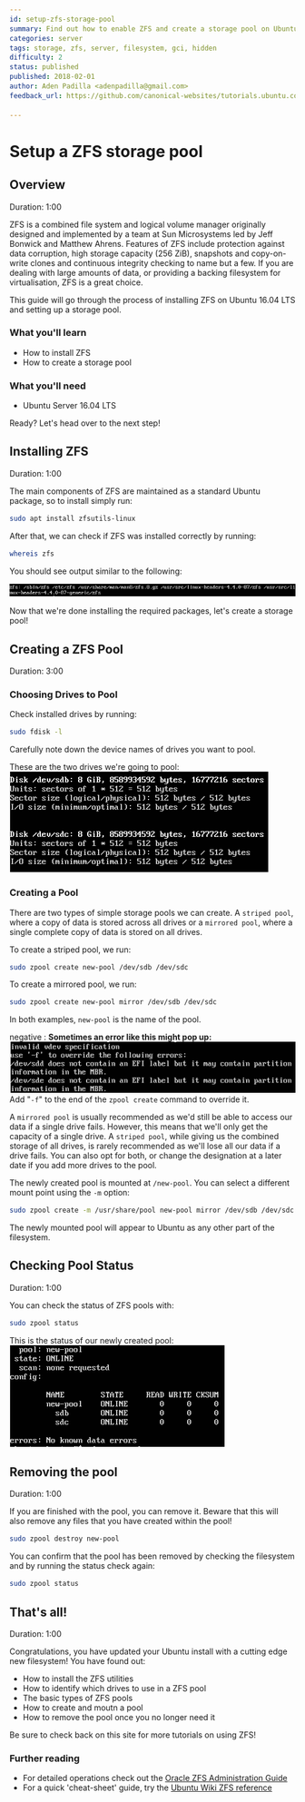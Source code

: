 ```yaml
---
id: setup-zfs-storage-pool
summary: Find out how to enable ZFS and create a storage pool on Ubuntu 16.04.
categories: server
tags: storage, zfs, server, filesystem, gci, hidden
difficulty: 2
status: published
published: 2018-02-01
author: Aden Padilla <adenpadilla@gmail.com>
feedback_url: https://github.com/canonical-websites/tutorials.ubuntu.com/issues

---
```


# Setup a ZFS storage pool

## Overview
Duration: 1:00

ZFS is a combined file system and logical volume manager originally designed and implemented by a team at Sun Microsystems led by Jeff Bonwick and Matthew Ahrens. Features of ZFS include protection against data corruption, high storage capacity (256 ZiB), snapshots and copy-on-write clones and continuous integrity checking to name but a few. If you are dealing with large amounts of data, or providing a backing filesystem for virtualisation, ZFS is a great choice.

This guide will go through the process of installing ZFS on Ubuntu 16.04 LTS and setting up a storage pool.

### What you'll learn

- How to install ZFS
- How to create a storage pool

### What you'll need

- Ubuntu Server 16.04 LTS

Ready? Let's head over to the next step!

## Installing ZFS
Duration: 1:00

The main components of ZFS are maintained as a standard Ubuntu package, so to install simply run:

```bash
sudo apt install zfsutils-linux
```

After that, we can check if ZFS was installed correctly by running:
```bash
whereis zfs
```

You should see output similar to the following:

![whereisoutput](images/whereisout.png)

Now that we're done installing the required packages, let's create a storage pool!

## Creating a ZFS Pool
Duration: 3:00

### Choosing Drives to Pool

Check installed drives by running:

```bash
sudo fdisk -l
```
Carefully note down the device names of drives you want to pool.

These are the two drives we're going to pool:
![disk1](images/disks1.png)

### Creating a Pool

There are two types of simple storage pools we can create. A `striped pool`, where a copy of data is stored across all drives or a `mirrored pool`, where a single complete copy of data is stored on all drives.

To create a striped pool, we run:

```bash
sudo zpool create new-pool /dev/sdb /dev/sdc
```

To create a mirrored pool, we run:

```bash
sudo zpool create new-pool mirror /dev/sdb /dev/sdc
```
In both examples, `new-pool` is the name of the pool.

negative
: **Sometimes an error like this might pop up:**
![error](images/error.png)
Add "`-f`" to the end of the `zpool create` command to override it.

A `mirrored pool` is usually recommended as we'd still be able to access our data if a single drive fails. However, this means that we'll only get the capacity of a single drive. A `striped pool`, while giving us the combined storage of all drives, is rarely recommended as we'll lose all our data if a drive fails. You can also opt for both, or change the designation at a later date if you add more drives to the pool.

The newly created pool is mounted at `/new-pool`. You can select a different mount point using the `-m` option:

```bash
sudo zpool create -m /usr/share/pool new-pool mirror /dev/sdb /dev/sdc
```

The newly mounted pool will appear to Ubuntu as any other part of the filesystem.

## Checking Pool Status
Duration: 1:00

You can check the status of ZFS pools with:

```bash
sudo zpool status
```
This is the status of our newly created pool:
![newpoolstats](images/newpoolstats.png)

## Removing the pool
Duration: 1:00

If you are finished with the pool, you can remove it. Beware that this will also remove any files that you have created within the pool!

```bash
sudo zpool destroy new-pool
```

You can confirm that the pool has been removed by checking the filesystem and by running the status check again:

```bash
sudo zpool status
```

## That's all!
Duration: 1:00

Congratulations, you have updated your Ubuntu install with a cutting edge new filesystem! You have found out:

- How to install the ZFS utilities
- How to identify which drives to use in a ZFS pool
- The basic types of ZFS pools
- How to create and moutn a pool
- How to remove the pool once you no longer need it

Be sure to check back on this site for more tutorials on using ZFS! 

### Further reading

- For detailed operations check out the [Oracle ZFS Administration Guide](https://docs.oracle.com/cd/E19253-01/819-5461/index.html)
- For a quick 'cheat-sheet' guide, try the [Ubuntu Wiki ZFS reference](https://wiki.ubuntu.com/Kernel/Reference/ZFS)
